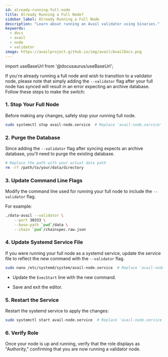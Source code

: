 ```yaml
---
id: already-running-full-node
title: Already Running a Full Node?
sidebar_label: Already Running a Full Node
description: "Learn about running an Avail validator using binaries."
keywords:
  - docs
  - avail
  - node
  - validator
image: https://availproject.github.io/img/avail/AvailDocs.png
---
```

import useBaseUrl from '@docusaurus/useBaseUrl';

If you're already running a full node and wish to transition to a validator node, please note that simply adding the `--validator` flag after your full node has synced will result in an error expecting an archive database. Follow these steps to make the switch:

### 1. Stop Your Full Node

Before making any changes, safely stop your running full node.

```bash
sudo systemctl stop avail-node.service  # Replace 'avail-node.service' with your service name if different
```

### 2. Purge the Database

Since adding the `--validator` flag after syncing expects an archive database, you'll need to purge the existing database.

```bash
# Replace the path with your actual data path
rm -rf /path/to/your/data/directory
```

### 3. Update Command Line Flags

Modify the command line used for running your full node to include the `--validator` flag.
  
For example:

```bash
./data-avail --validator \
    --port 30333 \
    --base-path `pwd`/data \
    --chain `pwd`/chainspec.raw.json
```

### 4. Update Systemd Service File

If you were running your full node as a systemd service, update the service file to reflect the new command 
with the `--validator` flag.
  
```bash
sudo nano /etc/systemd/system/avail-node.service  # Replace 'avail-node.service' with your service name if different
```
  
- Update the `ExecStart` line with the new command.
  
- Save and exit the editor.

### 5. Restart the Service

Restart the systemd service to apply the changes:

```bash
sudo systemctl start avail-node.service  # Replace 'avail-node.service' with your service name if different
```

### 6. Verify Role

Once your node is up and running, verify that the role displays as "Authority," confirming that you are now running a validator node.
